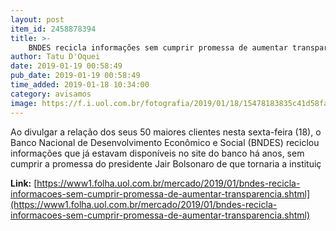 ```yaml
---
layout: post
item_id: 2458878394
title: >-
    BNDES recicla informações sem cumprir promessa de aumentar transparência
author: Tatu D'Oquei
date: 2019-01-19 00:58:49
pub_date: 2019-01-19 00:58:49
time_added: 2019-01-18 10:34:00
category: avisamos
image: https://f.i.uol.com.br/fotografia/2019/01/18/15478183835c41d58fa15eb_1547818383_3x2_rt.jpg
---
```


Ao divulgar a relação dos seus 50 maiores clientes nesta sexta-feira (18), o Banco Nacional de Desenvolvimento Econômico e Social (BNDES) reciclou informações que já estavam disponíveis no site do banco há anos, sem cumprir a promessa do presidente Jair Bolsonaro de que tornaria a instituiç

**Link:** [https://www1.folha.uol.com.br/mercado/2019/01/bndes-recicla-informacoes-sem-cumprir-promessa-de-aumentar-transparencia.shtml](https://www1.folha.uol.com.br/mercado/2019/01/bndes-recicla-informacoes-sem-cumprir-promessa-de-aumentar-transparencia.shtml)

